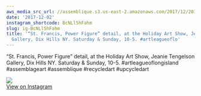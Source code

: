 ```yaml
---
aws_media_src_url: //assemblique.s3.us-east-2.amazonaws.com/2017/12/2017-12-02_16-06-42_UTC.jpg
date: '2017-12-02'
instagram_shortcode: BcNLl5hFahm
slug: ig-BcNLl5hFahm
title: '“St. Francis, Power Figure” detail, at the Holiday Art Show, Jeanie Tengelson
  Gallery, Dix Hills NY. Saturday & Sunday, 10-5. #artleagueoflo'
---
```


“St. Francis, Power Figure” detail, at the Holiday Art Show, Jeanie Tengelson Gallery, Dix Hills NY. Saturday & Sunday, 10-5. #artleagueoflongisland #assemblageart #assemblique #recycledart #upcycledart 

![](//assemblique.s3.us-east-2.amazonaws.com/2017/12/2017-12-02_16-06-42_UTC.jpg)   
[View on Instagram](https://www.instagram.com/p/BcNLl5hFahm/)